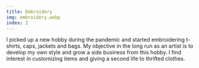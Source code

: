 ```yaml
---
title: Embroidery
img: embroidery.webp
index: 2
---
```


I picked up a new hobby during the pandemic and started embroidering t-shirts, caps, jackets and bags. My objective in the long run as an artist is to develop my own style and grow a side business from this hobby. I find interest in customizing items and giving a second life to thrifted clothes.
